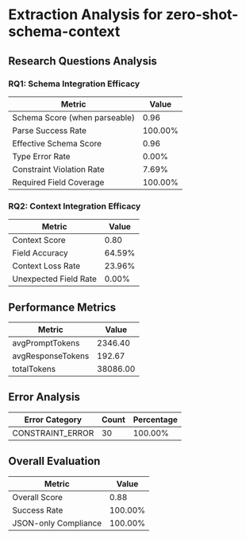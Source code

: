 # Extraction Analysis for zero-shot-schema-context

## Research Questions Analysis

### RQ1: Schema Integration Efficacy

| Metric | Value |
|--------|-------|
| Schema Score (when parseable) | 0.96 |
| Parse Success Rate | 100.00% |
| Effective Schema Score | 0.96 |
| Type Error Rate | 0.00% |
| Constraint Violation Rate | 7.69% |
| Required Field Coverage | 100.00% |

### RQ2: Context Integration Efficacy

| Metric | Value |
|--------|-------|
| Context Score | 0.80 |
| Field Accuracy | 64.59% |
| Context Loss Rate | 23.96% |
| Unexpected Field Rate | 0.00% |

## Performance Metrics

| Metric | Value |
|--------|-------|
| avgPromptTokens | 2346.40 |
| avgResponseTokens | 192.67 |
| totalTokens | 38086.00 |

## Error Analysis

| Error Category | Count | Percentage |
|---------------|-------|------------|
| CONSTRAINT_ERROR | 30 | 100.00% |

## Overall Evaluation

| Metric | Value |
|--------|-------|
| Overall Score | 0.88 |
| Success Rate | 100.00% |
| JSON-only Compliance | 100.00% |

